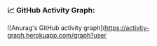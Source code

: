 ### 📈 GitHub Activity Graph:
![Anurag's GitHub activity graph](https://activity-graph.herokuapp.com/graph?user
 
